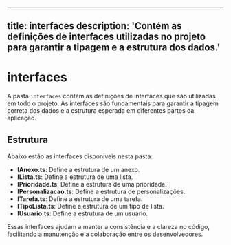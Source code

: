 
---
title: interfaces
description: 'Contém as definições de interfaces utilizadas no projeto para garantir a tipagem e a estrutura dos dados.'
---

# interfaces

A pasta `interfaces` contém as definições de interfaces que são utilizadas em todo o projeto. As interfaces são fundamentais para garantir a tipagem correta dos dados e a estrutura esperada em diferentes partes da aplicação.

## Estrutura

Abaixo estão as interfaces disponíveis nesta pasta:

- **IAnexo.ts**: Define a estrutura de um anexo.
- **ILista.ts**: Define a estrutura de uma lista.
- **IPrioridade.ts**: Define a estrutura de uma prioridade.
- **IPersonalizacao.ts**: Define a estrutura de personalizações.
- **ITarefa.ts**: Define a estrutura de uma tarefa.
- **ITipoLista.ts**: Define a estrutura de um tipo de lista.
- **IUsuario.ts**: Define a estrutura de um usuário.

Essas interfaces ajudam a manter a consistência e a clareza no código, facilitando a manutenção e a colaboração entre os desenvolvedores.

